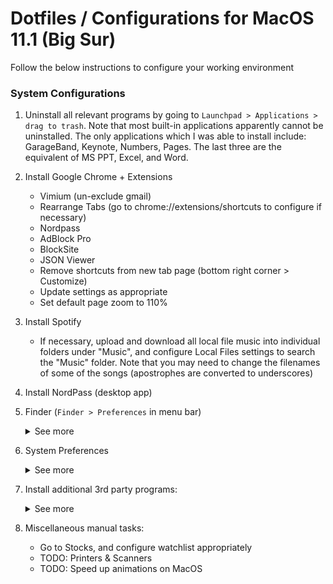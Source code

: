 # Dotfiles / Configurations for MacOS 11.1 (Big Sur)

Follow the below instructions to configure your working environment

### System Configurations

1. Uninstall all relevant programs by going to `Launchpad > Applications > drag to trash`. Note that most built-in applications apparently cannot be uninstalled. The only applications which I was able to install include: GarageBand, Keynote, Numbers, Pages. The last three are the equivalent of MS PPT, Excel, and Word.

2. Install Google Chrome + Extensions
    - Vimium (un-exclude gmail)
    - Rearrange Tabs (go to chrome://extensions/shortcuts to configure if necessary)
    - Nordpass
    - AdBlock Pro
    - BlockSite
    - JSON Viewer
    - Remove shortcuts from new tab page (bottom right corner > Customize)
    - Update settings as appropriate
    - Set default page zoom to 110%

3. Install Spotify
    - If necessary, upload and download all local file music into individual folders under "Music", and configure Local Files settings to search the "Music" folder. Note that you may need to change the filenames of some of the songs (apostrophes are converted to underscores)

4. Install NordPass (desktop app)

5. Finder (`Finder > Preferences` in menu bar)
    <details>
        <summary>See more</summary>
        
    See the screenshots below:    
        <img src="./images/system/finder/finder_1_general.png" height="200"> <img src="./images/system/finder/finder_2_tags.png" height="200"> <img src="./images/system/finder/finder_3_sidebar.png" height="200"> <img src="./images/system/finder/finder_4_advanced.png" height="200">

    </details>

6. System Preferences
    <details>
        <summary>See more</summary>

    - Apple ID: disable any apps using iCloud, except "iCloudDrive" and "Find My Mac"
    - General

        <img src="./images/system/preferences/preferences_1_general.png" height="200">

    - Desktop & Screen Saver
        - Change desktop background (download from Drive)
        - Disable screensaver (start after: Never)
    - Dock & Menu Bar, Mission Control

        <img src="./images/system/preferences/preferences_2_desktop_and_screen_saver.png" height="200"> <img src="./images/system/preferences/preferences_3_mission_control.png" height="200">

    - Siri: disable completely
    - Language & Region

        <img src="./images/system/preferences/preferences_4_language_and_region.png" height="200">

    - Notifications: disable completely
    - Bluetooth / Sound: connect Airpods + disable "Play sound on startup"
    - Keyboard
        - Keyboard, Text:

            <img src="./images/system/preferences/preferences_5_keyboard_keyboard.png" height="200"> <img src="./images/system/preferences/preferences_6_keyboard_text.png" height="200">

        - Shortcuts: disable everything except the following

            <img src="./images/system/preferences/preferences_7_keyboard_shortcuts_mission_control.png" height="200"> <img src="./images/system/preferences/preferences_8_keyboard_shortcuts_keyboard.png" height="200"> <img src="./images/system/preferences/preferences_9_keyboard_shortcuts_screenshots.png" height="200"> <img src="./images/system/preferences/preferences_10_keyboard_shortcuts_spotlight.png" height="200">

    - Trackpad

        <img src="./images/system/preferences/preferences_11_trackpad_point_and_click.png" height="200"> <img src="./images/system/preferences/preferences_12_trackpad_scroll_and_zoom.png" height="200"> <img src="images/system/preferences/preferences_13_more_gestures.png" height="200">

    - Mouse

        <img src="./images/system/preferences/preferences_14_mouse.png" height="200">

    - Display

        <img src="./images/system/preferences/preferences_15_display_display.png" height="200"> <img src="./images/system/preferences/preferences_16_display_night_shift.png" height="200">

    - Battery

        <img src="./images/system/preferences/preferences_17_battery_battery.png" height="200"> <img src="./images/system/preferences/preferences_18_battery_power_adapter.png" height="200">
    </details>

7. Install additional 3rd party programs:
    <details>
        <summary>See more</summary>

    - Smooze (mouse scrolling)
        - Install / purchase. I have a license which should be usable for one more computer.

        <img src="./images/system/additional/smooze/1_smooze.png" height="200">

    - BetterSnapTool (window management)
        - Download from the App Store. I purchased it several years ago.

        <img src="./images/system/additional/bettersnaptool/1_general_settings.png" height="200"> <img src="./images/system/additional/bettersnaptool/2_customizations.png" height="200"> <img src="./images/system/additional/bettersnaptool/3_keyboard_shortcuts.png" height="200"> <img src="./images/system/additional/bettersnaptool/4_snap_areas.png" height="200"> <img src="./images/system/additional/bettersnaptool/5_extras.png" height="200">

    - Bartender4 (menu bar)
        - Currently using free trial; will cost $15 when out of free trial.
        - Apparently optimized for MacOS Big Sur

        <img src="./images/system/additional/bartender/1_general.png height="200"> <img src="./images/system/additional/bartender/2_customizations.png" height="200">

    - Alt-Tab
    - Karabiner Elements
    - Alfred 4

    </details>

8. Miscellaneous manual tasks:
    - Go to Stocks, and configure watchlist appropriately
    - TODO: Printers & Scanners
    - TODO: Speed up animations on MacOS
